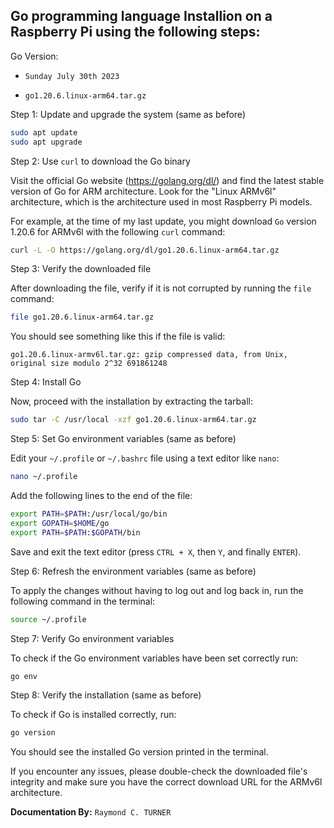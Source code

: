 ## Go programming language Installion on a Raspberry Pi using the following steps:

Go Version: 
* `Sunday July 30th 2023`

* `go1.20.6.linux-arm64.tar.gz`

Step 1: Update and upgrade the system (same as before)

```bash
sudo apt update
sudo apt upgrade
```

Step 2: Use `curl` to download the Go binary

Visit the official Go website (https://golang.org/dl/) and find the latest stable version of Go for ARM architecture. Look for the "Linux ARMv6l" architecture, which is the architecture used in most Raspberry Pi models.

For example, at the time of my last update, you might download `Go` version 1.20.6 for ARMv6l with the following `curl` command:

```bash
curl -L -O https://golang.org/dl/go1.20.6.linux-arm64.tar.gz
```

Step 3: Verify the downloaded file

After downloading the file, verify if it is not corrupted by running the `file` command:

```bash
file go1.20.6.linux-arm64.tar.gz
```

You should see something like this if the file is valid:

```
go1.20.6.linux-armv6l.tar.gz: gzip compressed data, from Unix, original size modulo 2^32 691861248
```

Step 4: Install Go

Now, proceed with the installation by extracting the tarball:

```bash
sudo tar -C /usr/local -xzf go1.20.6.linux-arm64.tar.gz
```

Step 5: Set Go environment variables (same as before)

Edit your `~/.profile` or `~/.bashrc` file using a text editor like `nano`:

```bash
nano ~/.profile
```

Add the following lines to the end of the file:

```bash
export PATH=$PATH:/usr/local/go/bin
export GOPATH=$HOME/go
export PATH=$PATH:$GOPATH/bin
```

Save and exit the text editor (press `CTRL + X`, then `Y`, and finally `ENTER`).

Step 6: Refresh the environment variables (same as before)

To apply the changes without having to log out and log back in, run the following command in the terminal:

```bash
source ~/.profile
```

Step 7: Verify Go environment variables

To check if the Go environment variables have been set correctly run:

```bash
go env
```

Step 8: Verify the installation (same as before)

To check if Go is installed correctly, run:

```bash
go version
```

You should see the installed Go version printed in the terminal.

If you encounter any issues, please double-check the downloaded file's integrity and make sure you have the correct download URL for the ARMv6l architecture.

**Documentation By:** `Raymond C. TURNER`